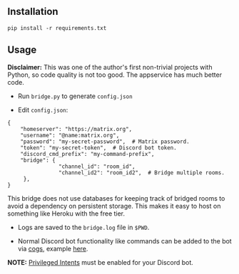 ## Installation

`pip install -r requirements.txt`

## Usage

**Disclaimer:** This was one of the author's first non-trivial projects with Python, so code quality is not too good. The appservice has much better code.

* Run `bridge.py` to generate `config.json`

* Edit `config.json`:

```
{
    "homeserver": "https://matrix.org",
    "username": "@name:matrix.org",
    "password": "my-secret-password",  # Matrix password.
    "token": "my-secret-token",  # Discord bot token.
    "discord_cmd_prefix": "my-command-prefix",
    "bridge": {
                "channel_id": "room_id",
                "channel_id2": "room_id2",  # Bridge multiple rooms.
     },
}
```

This bridge does not use databases for keeping track of bridged rooms to avoid a dependency on persistent storage. This makes it easy to host on something like Heroku with the free tier.

* Logs are saved to the `bridge.log` file in `$PWD`.

* Normal Discord bot functionality like commands can be added to the bot via [cogs](https://discordpy.readthedocs.io/en/latest/ext/commands/cogs.html), example [here](https://gist.github.com/EvieePy/d78c061a4798ae81be9825468fe146be).

**NOTE:** [Privileged Intents](https://discordpy.readthedocs.io/en/latest/intents.html#privileged-intents) must be enabled for your Discord bot.
